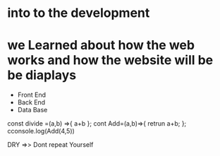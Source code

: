# into to the development

# we Learned about how the web works and how the website will be be diaplays

- Front End
- Back End
- Data Base

const divide =(a,b) =>{
a+b
};
cont Add=(a,b)=>{
retrun a+b;
};
cconsole.log(Add(4,5))

DRY
=>> Dont repeat Yourself
